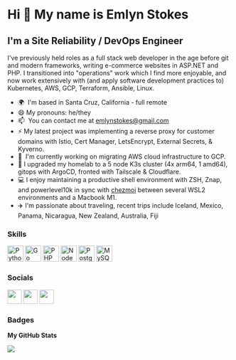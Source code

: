 <!--
**eastokes/eastokes** is a ✨ _special_ ✨ repository because its `README.md` (this file) appears on your GitHub profile.

Here are some ideas to get you started:

- 🔭 I’m currently working on ...
- 🌱 I’m currently learning ...
- 👯 I’m looking to collaborate on ...
- 🤔 I’m looking for help with ...
- 💬 Ask me about ...
- 📫 How to reach me: ...
- 😄 Pronouns: ...
- ⚡ Fun fact: ...
-->

Hi 👋 My name is Emlyn Stokes
=============================

I'm a Site Reliability / DevOps Engineer
----------------------------------------

I've previously held roles as a full stack web developer in the age before git and modern frameworks, writing e-commerce websites in ASP.NET and PHP. I transitioned into "operations" work which I find more enjoyable, and now work extensively with (and apply software development practices to) Kubernetes, AWS, GCP, Terraform, Ansible, Linux.

* 🌍  I'm based in Santa Cruz, California - full remote
* 😄  My pronouns: he/they
* 📫  You can contact me at [emlynstokes@gmail.com](mailto:emlynstokes@gmail.com)
* ⚡  My latest project was implementing a reverse proxy for customer domains with Istio, Cert Manager, LetsEncrypt, External Secrets, & Kyverno.
* 🚀  I'm currently working on migrating AWS cloud infrastructure to GCP.
* 🌱  I upgraded my homelab to a 5 node K3s cluster (4x arm64, 1 amd64), gitops with ArgoCD, fronted with Tailscale & Cloudflare. 
* 💻  I enjoy maintaining a productive shell environment with ZSH, Znap, and powerlevel10k in sync with [chezmoi](https://www.chezmoi.io/) between several WSL2 environments and a Macbook M1.
* ✈️  I'm passionate about traveling, recent trips include Iceland, Mexico, Panama, Nicaragua, New Zealand, Australia, Fiji

### Skills


<p align="left">
<a href="https://www.python.org/" target="_blank" rel="noreferrer"><img src="https://raw.githubusercontent.com/danielcranney/readme-generator/main/public/icons/skills/python-colored.svg" width="36" height="36" alt="Python" /></a>
<a href="https://go.dev/doc/" target="_blank" rel="noreferrer"><img src="https://raw.githubusercontent.com/danielcranney/readme-generator/main/public/icons/skills/go-colored.svg" width="36" height="36" alt="Go" /></a>
<a href="https://www.php.net/" target="_blank" rel="noreferrer"><img src="https://raw.githubusercontent.com/danielcranney/readme-generator/main/public/icons/skills/php-colored.svg" width="36" height="36" alt="PHP" /></a>
<a href="https://nodejs.org/en/" target="_blank" rel="noreferrer"><img src="https://raw.githubusercontent.com/danielcranney/readme-generator/main/public/icons/skills/nodejs-colored.svg" width="36" height="36" alt="NodeJS" /></a>
<a href="https://www.postgresql.org/" target="_blank" rel="noreferrer"><img src="https://raw.githubusercontent.com/danielcranney/readme-generator/main/public/icons/skills/postgresql-colored.svg" width="36" height="36" alt="PostgreSQL" /></a>
<a href="https://www.mysql.com/" target="_blank" rel="noreferrer"><img src="https://raw.githubusercontent.com/danielcranney/readme-generator/main/public/icons/skills/mysql-colored.svg" width="36" height="36" alt="MySQL" /></a>
</p>


### Socials

<p align="left"> <a href="https://www.dev.to/eastokes" target="_blank" rel="noreferrer"><img src="https://raw.githubusercontent.com/danielcranney/readme-generator/main/public/icons/socials/devdotto.svg" width="32" height="32" /></a> <a href="https://www.github.com/eastokes" target="_blank" rel="noreferrer"><img src="https://raw.githubusercontent.com/danielcranney/readme-generator/main/public/icons/socials/github.svg" width="32" height="32" /></a> <a href="https://www.linkedin.com/in/eastokes" target="_blank" rel="noreferrer"><img src="https://raw.githubusercontent.com/danielcranney/readme-generator/main/public/icons/socials/linkedin.svg" width="32" height="32" /></a></p>

### Badges

<b>My GitHub Stats</b>

<a href="http://www.github.com/eastokes"><img src="https://github-readme-streak-stats.herokuapp.com/?user=eastokes&stroke=ffffff&background=1c1917&ring=0891b2&fire=0891b2&currStreakNum=ffffff&currStreakLabel=0891b2&sideNums=ffffff&sideLabels=ffffff&dates=ffffff&hide_border=true" /></a>
